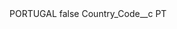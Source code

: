 <?xml version="1.0" encoding="UTF-8"?>
<CustomMetadata xmlns="http://soap.sforce.com/2006/04/metadata" xmlns:xsi="http://www.w3.org/2001/XMLSchema-instance" xmlns:xsd="http://www.w3.org/2001/XMLSchema">
    <label>PORTUGAL</label>
    <protected>false</protected>
    <values>
        <field>Country_Code__c</field>
        <value xsi:type="xsd:string">PT</value>
    </values>
</CustomMetadata>

